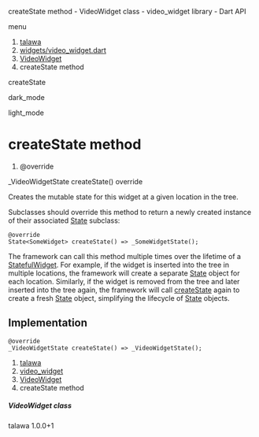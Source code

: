 




createState method - VideoWidget class - video\_widget library - Dart API







menu

1. [talawa](../../index.html)
2. [widgets/video\_widget.dart](../../widgets_video_widget/widgets_video_widget-library.html)
3. [VideoWidget](../../widgets_video_widget/VideoWidget-class.html)
4. createState method

createState


dark\_mode

light\_mode




# createState method


1. @override

\_VideoWidgetState
createState()
override

Creates the mutable state for this widget at a given location in the tree.

Subclasses should override this method to return a newly created
instance of their associated [State](https://api.flutter.dev/flutter/widgets/State-class.html) subclass:

```
@override
State<SomeWidget> createState() => _SomeWidgetState();

```

The framework can call this method multiple times over the lifetime of
a [StatefulWidget](https://api.flutter.dev/flutter/widgets/StatefulWidget-class.html). For example, if the widget is inserted into the tree
in multiple locations, the framework will create a separate [State](https://api.flutter.dev/flutter/widgets/State-class.html) object
for each location. Similarly, if the widget is removed from the tree and
later inserted into the tree again, the framework will call [createState](../../widgets_video_widget/VideoWidget/createState.html)
again to create a fresh [State](https://api.flutter.dev/flutter/widgets/State-class.html) object, simplifying the lifecycle of
[State](https://api.flutter.dev/flutter/widgets/State-class.html) objects.


## Implementation

```
@override
_VideoWidgetState createState() => _VideoWidgetState();
```

 


1. [talawa](../../index.html)
2. [video\_widget](../../widgets_video_widget/widgets_video_widget-library.html)
3. [VideoWidget](../../widgets_video_widget/VideoWidget-class.html)
4. createState method

##### VideoWidget class





talawa
1.0.0+1






